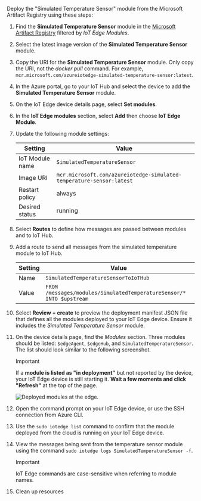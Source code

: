 Deploy the "Simulated Temperature Sensor" module from the Microsoft Artifact Registry using these steps:

1. Find the **Simulated Temperature Sensor** module in the [Microsoft Artifact Registry](https://mcr.microsoft.com/catalog?cat=IoT%20Edge%20Modules&alphaSort=asc&alphaSortKey=Name) filtered by *IoT Edge Modules*.

1. Select the latest image version of the **Simulated Temperature Sensor** module.

1. Copy the URI for the **Simulated Temperature Sensor** module. Only copy the URI, not the *docker pull* command. For example, `mcr.microsoft.com/azureiotedge-simulated-temperature-sensor:latest`.

1. In the Azure portal, go to your IoT Hub and select the device to add the **Simulated Temperature Sensor** module.

1. On the IoT Edge device details page, select **Set modules**.

1. In the **IoT Edge modules** section, select **Add** then choose **IoT Edge Module**.

1. Update the following module settings:

    | Setting            | Value                                                                |
    |--------------------|----------------------------------------------------------------------|
    | IoT Module name    | `SimulatedTemperatureSensor`                                         |
    | Image URI          | `mcr.microsoft.com/azureiotedge-simulated-temperature-sensor:latest` |
    | Restart policy     | always                                                               |
    | Desired status     | running                                                              |

1. Select **Routes** to define how messages are passed between modules and to IoT Hub.

1. Add a route to send all messages from the simulated temperature module to IoT Hub.

    | Setting                          | Value                                      |
    |----------------------------------|--------------------------------------------|
    | Name                             | `SimulatedTemperatureSensorToIoTHub`       |
    | Value                            | `FROM /messages/modules/SimulatedTemperatureSensor/* INTO $upstream` |

1. Select **Review + create** to preview the deployment manifest JSON file that defines all the modules deployed to your IoT Edge device. Ensure it includes the *Simulated Temperature Sensor* module.

1. On the device details page, find the *Modules* section. Three modules should be listed: `$edgeAgent`, `$edgeHub`, and `SimulatedTemperatureSensor`. The list should look similar to the following screenshot.

    > [!IMPORTANT]
    > If a **module is listed as "in deployment"** but not reported by the device, your IoT Edge device is still starting it. **Wait a few moments and click "Refresh"** at the top of the page.

    ![Deployed modules at the edge.](../media/deployed-modules.png)

1. Open the command prompt on your IoT Edge device, or use the SSH connection from Azure CLI.
1. Use the `sudo iotedge list` command to confirm that the module deployed from the cloud is running on your IoT Edge device.
1. View the messages being sent from the temperature sensor module using the command `sudo iotedge logs SimulatedTemperatureSensor -f`.

    > [!IMPORTANT]
    > IoT Edge commands are case-sensitive when referring to module names.

1. Clean up resources
